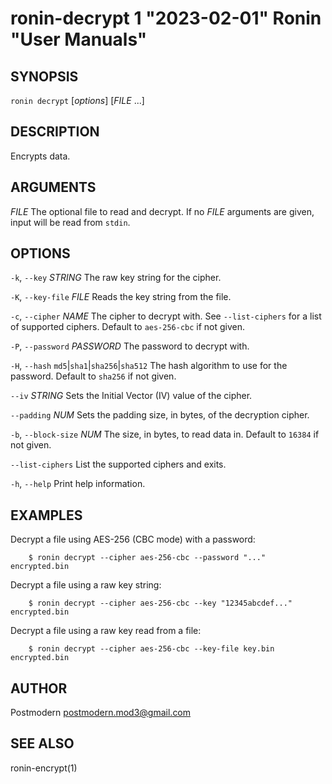 # ronin-decrypt 1 "2023-02-01" Ronin "User Manuals"

## SYNOPSIS

`ronin decrypt` [*options*] [*FILE* ...]

## DESCRIPTION

Encrypts data.

## ARGUMENTS

*FILE*
  The optional file to read and decrypt. If no *FILE* arguments are given,
  input will be read from `stdin`.

## OPTIONS

`-k`, `--key` *STRING*
  The raw key string for the cipher.

`-K`, `--key-file` *FILE*
  Reads the key string from the file.

`-c`, `--cipher` *NAME*
  The cipher to decrypt with. See `--list-ciphers` for a list of supported
  ciphers. Default to `aes-256-cbc` if not given.

`-P`, `--password` *PASSWORD*
  The password to decrypt with.

`-H`, `--hash` `md5`\|`sha1`\|`sha256`\|`sha512`
  The hash algorithm to use for the password. Default to `sha256` if not given.

`--iv` *STRING*
  Sets the Initial Vector (IV) value of the cipher.

`--padding` *NUM*
  Sets the padding size, in bytes, of the decryption cipher.

`-b`, `--block-size` *NUM*
  The size, in bytes, to read data in. Default to `16384` if not given.

`--list-ciphers`
  List the supported ciphers and exits.

`-h`, `--help`
  Print help information.

## EXAMPLES

Decrypt a file using AES-256 (CBC mode) with a password:

        $ ronin decrypt --cipher aes-256-cbc --password "..." encrypted.bin

Decrypt a file using a raw key string:

        $ ronin decrypt --cipher aes-256-cbc --key "12345abcdef..." encrypted.bin

Decrypt a file using a raw key read from a file:

        $ ronin decrypt --cipher aes-256-cbc --key-file key.bin encrypted.bin

## AUTHOR

Postmodern <postmodern.mod3@gmail.com>

## SEE ALSO

ronin-encrypt(1)
